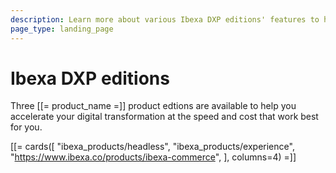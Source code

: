 ```yaml
---
description: Learn more about various Ibexa DXP editions' features to help yourself choose the right one for your project.
page_type: landing_page
---
```


# Ibexa DXP editions

Three [[= product_name =]] product edtions are available to help you accelerate your digital transformation at the speed and cost that work best for you.

[[= cards([
"ibexa_products/headless",
"ibexa_products/experience",
"https://www.ibexa.co/products/ibexa-commerce",
], columns=4) =]]